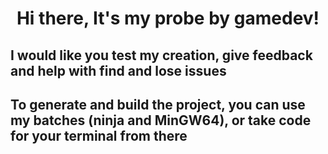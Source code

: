 <h1 align="center">Hi there, It's my probe by gamedev!</h1>
<h2 align="left">I would like you test my creation, give feedback and help with find and lose issues</h2>

<h2 align="left">To generate and build the project, you can use my batches (ninja and MinGW64), or take code for your terminal from there</h2>
